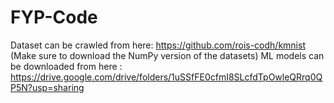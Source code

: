 # FYP-Code

Dataset can be crawled from here:  https://github.com/rois-codh/kmnist (Make sure to download the NumPy version of the datasets)
ML models can be downloaded from here : https://drive.google.com/drive/folders/1uSSfFE0cfmI8SLcfdTpOwleQRrq0QP5N?usp=sharing
